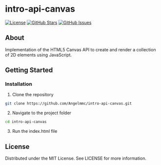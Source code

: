 # intro-api-canvas

[![License](https://img.shields.io/badge/license-MIT-blue.svg)](LICENSE)
[![GitHub Stars](https://img.shields.io/github/stars/Angelmmc/intro-api-canvas.svg)](https://github.com/Angelmmc/intro-api-canvas/stargazers)
[![GitHub Issues](https://img.shields.io/github/issues/Angelmmc/intro-api-canvas.svg)](https://github.com/Angelmmc/intro-api-canvas/issues)

## About 
Implementation of the HTML5 Canvas API to create and render a collection of 2D elements using JavaScript.

##  Getting Started

###  Installation

1. Clone the repository
```bash
git clone https://github.com/Angelmmc/intro-api-canvas.git
```
2. Navigate to the project folder
```bash
cd intro-api-canvas
```
3. Run the index.html file


## License
Distributed under the MIT License. See LICENSE for more information.

